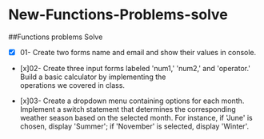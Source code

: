 # New-Functions-Problems-solve
##Functions problems Solve
- [x] 01- Create two forms name and email and show their values in console.
- [x]02- Create three input forms labeled 'num1,' 'num2,' and 'operator.' Build a basic calculator by implementing the     
  operations we covered in class.

- [x]03- Create a dropdown menu containing options for each month. Implement a switch statement that determines the 
  corresponding weather season based on the selected month. For instance, if 'June' is chosen, display 'Summer';
  if 'November' is selected, display 'Winter'.
